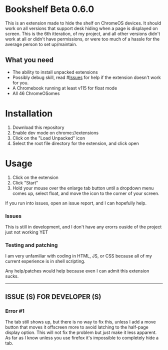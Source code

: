 # Bookshelf Beta 0.6.0
This is an extension made to hide the shelf on ChromeOS devices. It should work on all versions that support desk hiding when a page is displayed on screen.
This is the 6th itteration, of my project, and all other versions didn't work at all or didn't have permissions, or were too much of a hassle for the average person to set up/maintain.

## What you need
- The ability to install unpacked extensions
- Possibly debug skill, read #[Issues](https://github.com/grumpyman12601/bookshelf#issues) for help if the extension doesn't work for you.
- A Chromebook running at least v115 for float mode
- All 46 ChromeOSomes

# Installation
1. Download this repository
2. Enable dev mode on chrome://extensions
3. Click on the "Load Unpacked" icon
4. Select the root file directory for the extension, and click open

# Usage
1. Click on the extension
2. Click "Start"
3. Hold your mouse over the enlarge tab button until a dropdown menu comes up, select float, and move the icon to the corner of your screen.


If you run into issues, open an issue report, and I can hopefully help.

### Issues
This is still in development, and I don't have any erorrs ouside of the project just not working YET


### Testing and patching
I am very unfamiliar with coding in HTML, JS, or CSS because all of my current experience is in shell scripting.

Any help/patches would help because even I can admit this extension sucks.

-------------------------------------------------------------------------------------------------------------------------------------------------------------------------------------
## ISSUE (S) FOR DEVELOPER (S)
### Error #1
The tab still shows up, but there is no way to fix this, unless I add a move button that moves it offscreen more to avoid latching to the half-page display option. This will not fix the problem but just make it less apparent. As far as I know unless you use firefox it's impossible to completely hide a tab.
